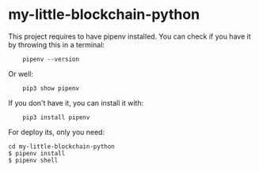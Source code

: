 # my-little-blockchain-python


This project requires to have pipenv installed. You can check if you have it by throwing this in a terminal:

```
	pipenv --version
```

Or well:


```
	pip3 show pipenv
```

If you don't have it, you can install it with:

```
	pip3 install pipenv
```

For deploy its, only you need:

```
cd my-little-blockchain-python
$ pipenv install
$ pipenv shell
```


